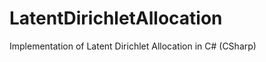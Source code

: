LatentDirichletAllocation
=========================

Implementation of Latent Dirichlet Allocation in C# (CSharp)
